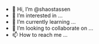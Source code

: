 - 👋 Hi, I’m @shaostassen
- 👀 I’m interested in ...
- 🌱 I’m currently learning ...
- 💞️ I’m looking to collaborate on ...
- 📫 How to reach me ...

<!---
shaostassen/shaostassen is a ✨ special ✨ repository because its `README.md` (this file) appears on your GitHub profile.
You can click the Preview link to take a look at your changes.
--->
